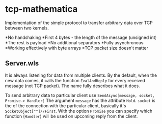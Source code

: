 # tcp-mathematica
Implementation of the simple protocol to transfer arbitrary data over TCP between two kernels. 

*No handshaking
*First 4 bytes - the length of the message (unsigned int)
*The rest is payload
*No additional separators
*Fully asynchronous
*Working effectively with byte arrays
*TCP packet size doesn't matter

## Server.wls
It is always listening for data from multiple clients. By the default, when the new data comes, it calls the function `EvalAndReply` for every received message (not TCP packet). The name fully describes what it does. 

To send arbitrary data to particular client use
``
SendAsync[message, socket, Promise-> Handler]
``
The argument `message` has the attribute `Hold`.
`socket` is the of the connection with the particular client, basically it's `SocketObject[""]//First`.
With the option `Promise` you can specify which function (`Handler`) will be used on upcoming reply from the client. 
